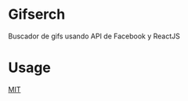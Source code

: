 # Gifserch

Buscador de gifs usando API de Facebook y ReactJS

# Usage

[MIT](https://giftsearch-react.netlify.app/)